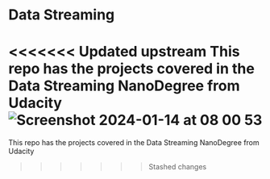 # Data Streaming
<<<<<<< Updated upstream
 This repo has the projects covered in the Data Streaming NanoDegree from Udacity 
![Screenshot 2024-01-14 at 08 00 53](https://github.com/KatoStevenMubiru/Data-Streaming/assets/107347178/4fb285e9-85a3-4a33-9ff0-e472353ec434)
=======
 This repo has the projects covered in the Data Streaming NanoDegree from Udacity
>>>>>>> Stashed changes

